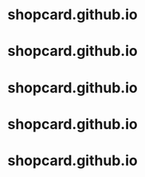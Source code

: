 # shopcard.github.io
# shopcard.github.io
# shopcard.github.io
# shopcard.github.io
# shopcard.github.io
